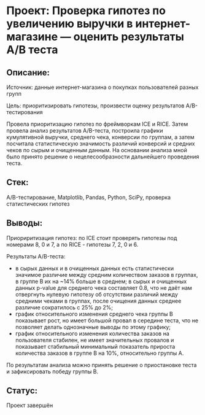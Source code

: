 # Проект: Проверка гипотез по увеличению выручки в интернет-магазине — оценить результаты A/B теста
## Описание: 
Источник: данные интернет-магазина о покупках пользователей разных групп

Цель: приоритизировать гипотезы, произвести оценку результатов A/B-тестирования

Провела приоритизацию гипотез по фреймворкам ICE и RICE. Затем провела анализ результатов A/B-теста, построила графики кумулятивной выручки, среднего чека, конверсии по группам, а затем посчитала статистическую значимость различий конверсий и средних чеков по сырым и очищенным данным. На основании анализа мной было принято решение о нецелесообразности дальнейшего проведения теста.
## Стек: 
A/B-тестирование, Matplotlib, Pandas, Python, SciPy, проверка статистических гипотез
## Выводы:
Приориритизация гипотез:
по ICE стоит проверять гипотезы под номерами 8, 0 и 7, а по RICE - гипотезы 7, 2, 0 и 6.

Результаты A/B-теста:
- в сырых данных и в очищенных данных есть статистически значимое различие между средним количеством заказов в группах, в группе В их на ~14% больше в среднем;
в сырых и очищенных данных p-value для среднего чека составляет 0.8, что не даёт нам отвергнуть нулевую гипотезу об отсутствии различий между средними чеками в группах, после очищения данных среднее различие сократилось с 25% до 2%;
- график относительного изменения среднего чека группы B показывает рост, но имеет большой провал в середине теста, что не позволяет делать однозначные выводы по этому графику;
- график относительного изменения количества заказов на пользователя стабилен, не имеет значительных провалов и показывает стабильный минимальный показатель прироста количества заказов в группе В на 10%, относительно группы А.

По результатам анализа можно принять решение о приостановке теста и зафиксировать победу группы В.
## Статус:
Проект завершён

